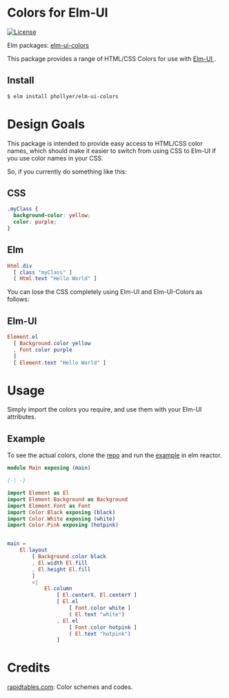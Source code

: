 # Colors for Elm-UI

[![License](https://img.shields.io/badge/License-BSD%203--Clause-blue.svg)](https://opensource.org/licenses/BSD-3-Clause)

Elm packages: [elm\-ui\-colors](https://package.elm-lang.org/packages/phollyer/elm-ui-colors/latest/)

This package provides a range of HTML/CSS Colors for use with [ Elm-UI ](https://package.elm-lang.org/packages/mdgriffith/elm-ui/latest/ "The best UI package for Elm").


## Install
```bash
$ elm install phollyer/elm-ui-colors
```

# Design Goals

This package is intended to provide easy access to HTML/CSS color names, which should make it easier to switch from using CSS to Elm-UI if you use color names in your CSS.

So, if you currently do something like this:

## CSS

```css
.myClass {
  background-color: yellow;
  color: purple;
}
```

## Elm

```elm
Html.div
  [ class "myClass" ]
  [ Html.text "Hello World" ]
```

You can lose the CSS completely using Elm-UI and Elm-UI-Colors as follows:

## Elm-UI

```elm
Element.el
  [ Background.color yellow
  , Font.color purple
  ]
  [ Element.text "Hello World" ]
```

# Usage

Simply import the colors you require, and use them with your Elm-UI attributes.

## Example

To see the actual colors, clone the [repo](https://github.com/phollyer/elm-ui-colors) and run the [example](https://github.com/phollyer/elm-ui-colors/tree/master/example) in elm reactor.

```elm
module Main exposing (main)

{-| -}

import Element as El
import Element.Background as Background
import Element.Font as Font
import Color.Black exposing (black)
import Color.White exposing (white)
import Color.Pink exposing (hotpink)


main =
    El.layout
        [ Background.color black
        , El.width El.fill
        , El.height El.fill
        ]
        <|
            El.column
                [ El.centerX, El.centerY ]
                [ El.el
                    [ Font.color white ]
                    ( El.text "white")
                , El.el
                    [ Font.color hotpink ]
                    ( El.text "hotpink")
                ]
```

# Credits

[rapidtables.com](https://www.rapidtables.com/web/color/index.html): Color schemes and codes.


